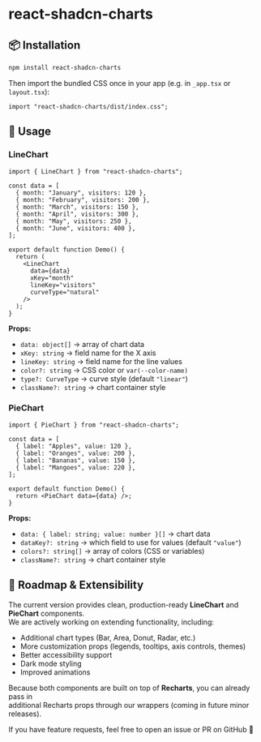 # react-shadcn-charts

## 📦 Installation

```bash
npm install react-shadcn-charts
```

Then import the bundled CSS once in your app (e.g. in `_app.tsx` or `layout.tsx`):

```tsx
import "react-shadcn-charts/dist/index.css";
```

## 🚀 Usage

### LineChart

```tsx
import { LineChart } from "react-shadcn-charts";

const data = [
  { month: "January", visitors: 120 },
  { month: "February", visitors: 200 },
  { month: "March", visitors: 150 },
  { month: "April", visitors: 300 },
  { month: "May", visitors: 250 },
  { month: "June", visitors: 400 },
];

export default function Demo() {
  return (
    <LineChart
      data={data}
      xKey="month"
      lineKey="visitors"
      curveType="natural"
    />
  );
}
```

**Props:**

- `data: object[]` → array of chart data
- `xKey: string` → field name for the X axis
- `lineKey: string` → field name for the line values
- `color?: string` → CSS color or `var(--color-name)`
- `type?: CurveType` → curve style (default `"linear"`)
- `className?: string` → chart container style

### PieChart

```tsx
import { PieChart } from "react-shadcn-charts";

const data = [
  { label: "Apples", value: 120 },
  { label: "Oranges", value: 200 },
  { label: "Bananas", value: 150 },
  { label: "Mangoes", value: 220 },
];

export default function Demo() {
  return <PieChart data={data} />;
}
```

**Props:**

- `data: { label: string; value: number }[]` → chart data
- `dataKey?: string` → which field to use for values (default `"value"`)
- `colors?: string[]` → array of colors (CSS or variables)
- `className?: string` → chart container style

## 🔮 Roadmap & Extensibility

The current version provides clean, production-ready **LineChart** and **PieChart** components.  
We are actively working on extending functionality, including:

- Additional chart types (Bar, Area, Donut, Radar, etc.)
- More customization props (legends, tooltips, axis controls, themes)
- Better accessibility support
- Dark mode styling
- Improved animations

Because both components are built on top of **Recharts**, you can already pass in  
additional Recharts props through our wrappers (coming in future minor releases).

If you have feature requests, feel free to open an issue or PR on GitHub 🚀
